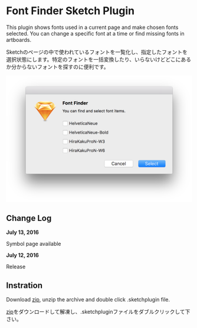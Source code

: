 # Font Finder Sketch Plugin

This plugin shows fonts used in a current page and make chosen fonts selected. You can change a specific font at a time or find missing fonts in artboards.

Sketchのページの中で使われているフォントを一覧化し、指定したフォントを選択状態にします。特定のフォントを一括変換したり、いらないけどどこにあるか分からないフォントを探すのに便利です。


![Screenshot](screenshot.png)


## Change Log

**July 13, 2016**

Symbol page available

**July 12, 2016**

Release


## Instration

Download [zip](https://github.com/ukn530/FontSelector/archive/master.zip), unzip the archive and double click .sketchplugin file.

[zip](https://github.com/ukn530/FontSelector/archive/master.zip)をダウンロードして解凍し、.sketchpluginファイルをダブルクリックして下さい。
